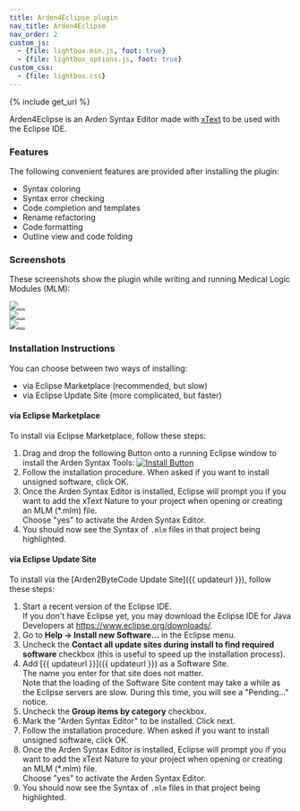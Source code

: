 ```yaml
---
title: Arden4Eclipse plugin
nav_title: Arden4Eclipse
nav_order: 2
custom_js:
  - {file: lightbox.min.js, foot: true}
  - {file: lightbox_options.js, foot: true}
custom_css:
  - {file: lightbox.css}
---
```

{% include get_url %}

Arden4Eclipse is an Arden Syntax Editor made with [xText](https://www.eclipse.org/Xtext/) to be used with the Eclipse IDE.

### Features
The following convenient features are provided after installing the plugin:

+ Syntax coloring
+ Syntax error checking
+ Code completion and templates
+ Rename refactoring
+ Code formatting
+ Outline view and code folding

### Screenshots
These screenshots show the plugin while writing and running Medical Logic Modules (MLM):
<div class="row">
  <div class="col-xs-6 col-md-4">
    <a href="{{ baseurl }}/images/plugin_screen_error.png" class="thumbnail" data-lightbox="screens" data-title="Errors and creating modules">
      <img src="{{ baseurl }}/images/plugin_screen_error.png" alt="...">
    </a>
  </div>
  <div class="col-xs-6 col-md-4">
    <a href="{{ baseurl }}/images/plugin_screen_rename.png" class="thumbnail" data-lightbox="screens" data-title="Renaming variables">
      <img src="{{ baseurl }}/images/plugin_screen_rename.png" alt="...">
    </a>
  </div>
  <div class="col-xs-6 col-md-4">
    <a href="{{ baseurl }}/images/plugin_screen_run.png" class="thumbnail" data-lightbox="screens" data-title="Code folding and running an MLM">
      <img src="{{ baseurl }}/images/plugin_screen_run.png" alt="...">
    </a>
  </div>
</div>

### Installation Instructions
You can choose between two ways of installing:

*   via Eclipse Marketplace (recommended, but slow)
*   via Eclipse Update Site (more complicated, but faster)

#### via Eclipse Marketplace
To install via Eclipse Marketplace, follow these steps:

1.  Drag and drop the following Button onto a running Eclipse window to install the Arden Syntax Tools: [![Install Button](https://marketplace.eclipse.org/misc/installbutton.png)](https://marketplace.eclipse.org/marketplace-client-intro?mpc_install=209263 "Drag and drop into a running Eclipse Indigo workspace to install Arden Syntax Tools")
2.  Follow the installation procedure. When asked if you want to install unsigned software, click OK.
3.  Once the Arden Syntax Editor is installed, Eclipse will prompt you if you want to add the xText Nature to your project when opening or creating an MLM (*.mlm) file.  
    Choose "yes" to activate the Arden Syntax Editor.
4.  You should now see the Syntax of `.mlm` files in that project being highlighted.

#### via Eclipse Update Site

To install via the [Arden2ByteCode Update Site]({{ updateurl }}), follow these steps:

1.  Start a recent version of the Eclipse IDE.  
    If you don't have Eclipse yet, you may download the Eclipse IDE for Java Developers at <https://www.eclipse.org/downloads/>.
2.  Go to **Help -> Install new Software...** in the Eclipse menu.
3.  Uncheck the **Contact all update sites during install to find required software** checkbox (this is useful to speed up the installation process).
4.  Add [{{ updateurl }}]({{ updateurl }}) as a Software Site.  
    The name you enter for that site does not matter.  
    Note that the loading of the Software Site content may take a while as the Eclipse servers are slow. During this time, you will see a "Pending..." notice.
5.  Uncheck the **Group items by category** checkbox.
6.  Mark the "Arden Syntax Editor" to be installed. Click next.
7.  Follow the installation procedure. When asked if you want to install unsigned software, click OK.
8.  Once the Arden Syntax Editor is installed, Eclipse will prompt you if you want to add the xText Nature to your project when opening or creating an MLM (*.mlm) file.  
    Choose "yes" to activate the Arden Syntax Editor.
9.  You should now see the Syntax of `.mlm` files in that project being highlighted.
